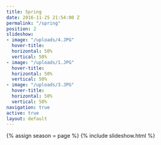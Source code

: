 ```yaml
---
title: Spring
date: 2016-11-25 21:54:00 Z
permalink: "/spring"
position: 2
slideshow:
- image: "/uploads/4.JPG"
  hover-title: 
  horizontal: 50%
  vertical: 50%
- image: "/uploads/1.JPG"
  hover-title: 
  horizontal: 50%
  vertical: 50%
- image: "/uploads/3.JPG"
  hover-title: 
  horizontal: 50%
  vertical: 50%
navigation: true
active: true
layout: default
---
```


{% assign season = page %}
{% include slideshow.html %}